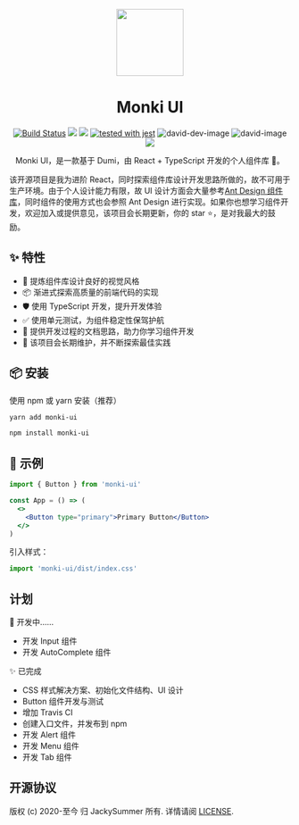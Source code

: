 <p align="center">
  <a href="https://jacky-summer.github.io/monki-ui">
    <img width="120" src="https://img.icons8.com/ultraviolet/2x/year-of-monkey.png">
  </a>
</p>

<h1 align="center">Monki UI</h1>

<div align="center">

[![Build Status](https://travis-ci.com/Jacky-Summer/monki-ui.svg?branch=master)](https://travis-ci.com/Jacky-Summer/monki-ui) [![](https://img.shields.io/npm/v/monki-ui.svg)](https://www.npmjs.com/package/monki-ui) ![](https://img.shields.io/github/license/Jacky-Summer/monki-ui) [![tested with jest](https://img.shields.io/badge/tested_with-jest-99424f.svg)](https://github.com/facebook/jest)
![david-dev-image](https://img.shields.io/david/dev/Jacky-Summer/monki-ui?style=flat-square) ![david-image](https://img.shields.io/david/Jacky-Summer/monki-ui?style=flat-square) ![](https://img.shields.io/github/stars/Jacky-Summer/monki-ui?style=social)

Monki UI，是一款基于 Dumi，由 React + TypeScript 开发的个人组件库 🎉。

</div>

该开源项目是我为进阶 React，同时探索组件库设计开发思路所做的，故不可用于生产环境。由于个人设计能力有限，故 UI 设计方面会大量参考[Ant Design 组件库](https://ant.design/index-cn)，同时组件的使用方式也会参照 Ant Design 进行实现。如果你也想学习组件开发，欢迎加入或提供意见，该项目会长期更新，你的 star ⭐，是对我最大的鼓励。

## ✨ 特性

- 🌈 提炼组件库设计良好的视觉风格
- 📦 渐进式探索高质量的前端代码的实现
- 🛡 使用 TypeScript 开发，提升开发体验
- ✅ 使用单元测试，为组件稳定性保驾护航
- 📖 提供开发过程的文档思路，助力你学习组件开发
- 🔖 该项目会长期维护，并不断探索最佳实践

## 📦 安装

使用 npm 或 yarn 安装（推荐）

```bash
yarn add monki-ui
```

```bash
npm install monki-ui
```

## 🔨 示例

```jsx
import { Button } from 'monki-ui'

const App = () => (
  <>
    <Button type="primary">Primary Button</Button>
  </>
)
```

引入样式：

```jsx
import 'monki-ui/dist/index.css'
```

## 计划

🚧 开发中......

- 开发 Input 组件
- 开发 AutoComplete 组件

✨ 已完成

- CSS 样式解决方案、初始化文件结构、UI 设计
- Button 组件开发与测试
- 增加 Travis CI
- 创建入口文件，并发布到 npm
- 开发 Alert 组件
- 开发 Menu 组件
- 开发 Tab 组件

## 开源协议

版权 (c) 2020-至今 归 JackySummer 所有. 详情请阅 [LICENSE](./LICENSE).
